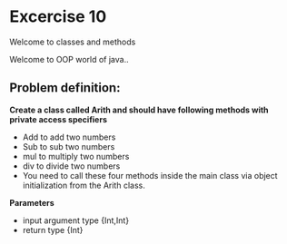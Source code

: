 # Excercise 10

Welcome to classes and methods 

Welcome to OOP world of java..

## Problem definition:

**Create a class called Arith and should have following methods with private access specifiers**
- Add to add two numbers
- Sub to sub two numbers
- mul to multiply two numbers
- div to divide two numbers
- You need to call these four methods inside the main class via object initialization from the Arith class.



**Parameters**
- input argument type {Int,Int}
- return type {Int}


